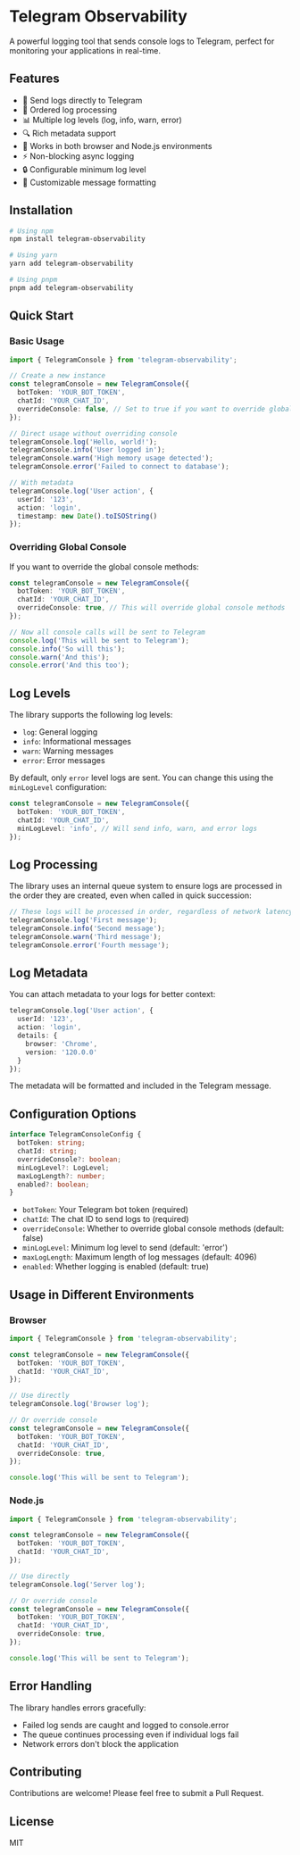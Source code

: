 # Telegram Observability

A powerful logging tool that sends console logs to Telegram, perfect for monitoring your applications in real-time.

## Features

- 📱 Send logs directly to Telegram
- 🔄 Ordered log processing
- 📊 Multiple log levels (log, info, warn, error)
- 🔍 Rich metadata support
- 🚀 Works in both browser and Node.js environments
- ⚡️ Non-blocking async logging
- 🔒 Configurable minimum log level
- 📝 Customizable message formatting

## Installation

```bash
# Using npm
npm install telegram-observability

# Using yarn
yarn add telegram-observability

# Using pnpm
pnpm add telegram-observability
```

## Quick Start

### Basic Usage

```typescript
import { TelegramConsole } from 'telegram-observability';

// Create a new instance
const telegramConsole = new TelegramConsole({
  botToken: 'YOUR_BOT_TOKEN',
  chatId: 'YOUR_CHAT_ID',
  overrideConsole: false, // Set to true if you want to override global console
});

// Direct usage without overriding console
telegramConsole.log('Hello, world!');
telegramConsole.info('User logged in');
telegramConsole.warn('High memory usage detected');
telegramConsole.error('Failed to connect to database');

// With metadata
telegramConsole.log('User action', {
  userId: '123',
  action: 'login',
  timestamp: new Date().toISOString()
});
```

### Overriding Global Console

If you want to override the global console methods:

```typescript
const telegramConsole = new TelegramConsole({
  botToken: 'YOUR_BOT_TOKEN',
  chatId: 'YOUR_CHAT_ID',
  overrideConsole: true, // This will override global console methods
});

// Now all console calls will be sent to Telegram
console.log('This will be sent to Telegram');
console.info('So will this');
console.warn('And this');
console.error('And this too');
```

## Log Levels

The library supports the following log levels:
- `log`: General logging
- `info`: Informational messages
- `warn`: Warning messages
- `error`: Error messages

By default, only `error` level logs are sent. You can change this using the `minLogLevel` configuration:

```typescript
const telegramConsole = new TelegramConsole({
  botToken: 'YOUR_BOT_TOKEN',
  chatId: 'YOUR_CHAT_ID',
  minLogLevel: 'info', // Will send info, warn, and error logs
});
```

## Log Processing

The library uses an internal queue system to ensure logs are processed in the order they are created, even when called in quick succession:

```typescript
// These logs will be processed in order, regardless of network latency
telegramConsole.log('First message');
telegramConsole.info('Second message');
telegramConsole.warn('Third message');
telegramConsole.error('Fourth message');
```

## Log Metadata

You can attach metadata to your logs for better context:

```typescript
telegramConsole.log('User action', {
  userId: '123',
  action: 'login',
  details: {
    browser: 'Chrome',
    version: '120.0.0'
  }
});
```

The metadata will be formatted and included in the Telegram message.

## Configuration Options

```typescript
interface TelegramConsoleConfig {
  botToken: string;
  chatId: string;
  overrideConsole?: boolean;
  minLogLevel?: LogLevel;
  maxLogLength?: number;
  enabled?: boolean;
}
```

- `botToken`: Your Telegram bot token (required)
- `chatId`: The chat ID to send logs to (required)
- `overrideConsole`: Whether to override global console methods (default: false)
- `minLogLevel`: Minimum log level to send (default: 'error')
- `maxLogLength`: Maximum length of log messages (default: 4096)
- `enabled`: Whether logging is enabled (default: true)

## Usage in Different Environments

### Browser

```typescript
import { TelegramConsole } from 'telegram-observability';

const telegramConsole = new TelegramConsole({
  botToken: 'YOUR_BOT_TOKEN',
  chatId: 'YOUR_CHAT_ID',
});

// Use directly
telegramConsole.log('Browser log');

// Or override console
const telegramConsole = new TelegramConsole({
  botToken: 'YOUR_BOT_TOKEN',
  chatId: 'YOUR_CHAT_ID',
  overrideConsole: true,
});

console.log('This will be sent to Telegram');
```

### Node.js

```typescript
import { TelegramConsole } from 'telegram-observability';

const telegramConsole = new TelegramConsole({
  botToken: 'YOUR_BOT_TOKEN',
  chatId: 'YOUR_CHAT_ID',
});

// Use directly
telegramConsole.log('Server log');

// Or override console
const telegramConsole = new TelegramConsole({
  botToken: 'YOUR_BOT_TOKEN',
  chatId: 'YOUR_CHAT_ID',
  overrideConsole: true,
});

console.log('This will be sent to Telegram');
```

## Error Handling

The library handles errors gracefully:
- Failed log sends are caught and logged to console.error
- The queue continues processing even if individual logs fail
- Network errors don't block the application

## Contributing

Contributions are welcome! Please feel free to submit a Pull Request.

## License

MIT 
